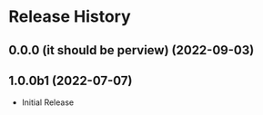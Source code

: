 # Release History

## 0.0.0 (it should be perview) (2022-09-03)



## 1.0.0b1 (2022-07-07)

* Initial Release
